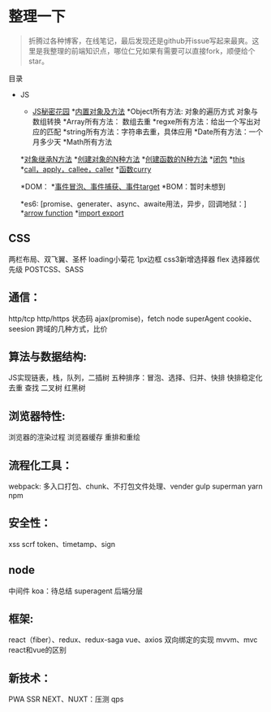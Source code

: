 # 整理一下

> 折腾过各种博客，在线笔记，最后发现还是github开issue写起来最爽。这里是我整理的前端知识点，哪位仁兄如果有需要可以直接fork，顺便给个star。


目录

* JS
  * [JS秘密花园]()
  *[内置对象及方法]()
    *Object所有方法: 对象的遍历方式  对象与数组转换
    *Array所有方法： 数组去重
    *regxe所有方法：给出一个写出对应的匹配
    *string所有方法：字符串去重，具体应用
    *Date所有方法：一个月多少天
    *Math所有方法

  *[对象继承N方法]()
  *[创建对象的N种方法]()
  *[创建函数的N种方法]()
  *[闭包]()
  *[this]()
  *[call，apply，callee，caller]()
  *[函数curry]()

  *DOM：
    *[事件冒泡、事件捕获、事件target]()
  *BOM：暂时未想到

  *es6:
  [promise、generater、async、awaite用法，异步，回调地狱：]
  *[arrow function]()
  *[import export]()


## CSS
两栏布局、双飞翼、圣杯
loading小菊花
1px边框
css3新增选择器
flex
选择器优先级
POSTCSS、SASS


## 通信：
http/tcp
http/https
状态码
ajax(promise)，fetch
node superAgent
cookie、seesion
跨域的几种方式，比价


## 算法与数据结构:
JS实现链表，栈，队列，二插树
五种排序：冒泡、选择、归并、快排
快排稳定化
去重
查找
二叉树
红黑树


## 浏览器特性:
浏览器的渲染过程
浏览器缓存
重排和重绘


## 流程化工具：
webpack: 多入口打包、chunk、不打包文件处理、vender
gulp
superman
yarn
npm

## 安全性：
xss
scrf
token、timetamp、sign


## node
中间件
koa：待总结
superagent
后端分层


## 框架:
react（fiber）、redux、redux-saga
vue、axios
双向绑定的实现
mvvm、mvc
react和vue的区别


## 新技术：
PWA
SSR NEXT、NUXT：压测 qps
